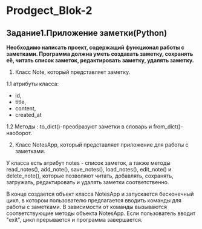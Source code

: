 # Prodgect_Blok-2

## Задание1.Приложение заметки(Python)
**Необходимо написать проект, содержащий функционал работы с заметками. Программа должна уметь создавать заметку, сохранять её, читать список заметок, редактировать заметку, удалять заметку.**

1. Класс Note, который представляет заметку. 

1.1 атрибуты класса:
- id, 
- title, 
- content,
- created_at

1.2 Методы : to_dict()-преобразуют заметки в словарь и from_dict()- наоборот.

2. Класс NotesApp, который представляет приложение для работы с заметками.
 
У класса есть атрибут notes - список заметок, а также методы read_notes(), add_note(), save_notes(), load_notes(), edit_note() и delete_note(), которые позволяют читать, добавлять, сохранять, загружать, редактировать и удалять заметки соответственно.

В конце создается объект класса NotesApp и запускается бесконечный цикл, в котором пользователю предлагается вводить команды для работы с заметками. В зависимости от команды вызываются соответствующие методы объекта NotesApp. Если пользователь вводит "exit", цикл прерывается и программа завершается.
